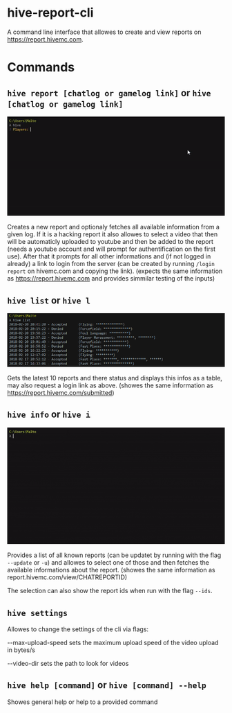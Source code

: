 # hive-report-cli

A command line interface that allowes to create and view reports on https://report.hivemc.com.

# Commands

## `hive report [chatlog or gamelog link]` or `hive [chatlog or gamelog link]`

![gif of the hive report command](https://github.com/Lergin/hive-report-cli/raw/master/images/hive-report.gif)

Creates a new report and optionaly fetches all available information from a given log. If it is a hacking report it also allowes to select a video that then will be automaticly uploaded to youtube and then be added to the report (needs a youtube account and will prompt for authentification on the first use). After that it prompts for all other informations and (if not logged in already) a link to login from the server (can be created by running `/login report` on hivemc.com and copying the link). (expects the same information as https://report.hivemc.com and provides simmilar testing of the inputs)

## `hive list` or `hive l`

![image of the hive list command](https://github.com/Lergin/hive-report-cli/raw/master/images/hive-list.png)

Gets the latest 10 reports and there status and displays this infos as a table, may also request a login link as above. (showes the same information as https://report.hivemc.com/submitted)

## `hive info` or `hive i`

![gif of the hive info command](https://github.com/Lergin/hive-report-cli/raw/master/images/hive-info.gif)

Provides a list of all known reports (can be updatet by running with the flag `--update` or `-u`) and allowes to select one of those and then fetches the available informations about the report. (showes the same information as report.hivemc.com/view/CHATREPORTID)

The selection can also show the report ids when run with the flag `--ids`.

## `hive settings`

Allowes to change the settings of the cli via flags:

--max-upload-speed <n> sets the maximum upload speed of the video upload in bytes/s

--video-dir <path> sets the path to look for videos

## `hive help [command]` or `hive [command] --help`

Showes general help or help to a provided command